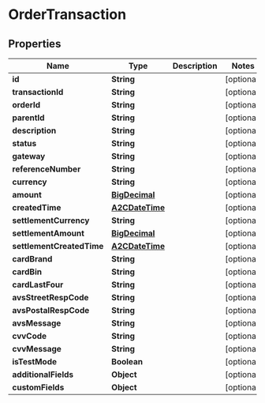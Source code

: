 

# OrderTransaction

## Properties

Name | Type | Description | Notes
------------ | ------------- | ------------- | -------------
**id** | **String** |  |  [optional]
**transactionId** | **String** |  |  [optional]
**orderId** | **String** |  |  [optional]
**parentId** | **String** |  |  [optional]
**description** | **String** |  |  [optional]
**status** | **String** |  |  [optional]
**gateway** | **String** |  |  [optional]
**referenceNumber** | **String** |  |  [optional]
**currency** | **String** |  |  [optional]
**amount** | [**BigDecimal**](BigDecimal.md) |  |  [optional]
**createdTime** | [**A2CDateTime**](A2CDateTime.md) |  |  [optional]
**settlementCurrency** | **String** |  |  [optional]
**settlementAmount** | [**BigDecimal**](BigDecimal.md) |  |  [optional]
**settlementCreatedTime** | [**A2CDateTime**](A2CDateTime.md) |  |  [optional]
**cardBrand** | **String** |  |  [optional]
**cardBin** | **String** |  |  [optional]
**cardLastFour** | **String** |  |  [optional]
**avsStreetRespCode** | **String** |  |  [optional]
**avsPostalRespCode** | **String** |  |  [optional]
**avsMessage** | **String** |  |  [optional]
**cvvCode** | **String** |  |  [optional]
**cvvMessage** | **String** |  |  [optional]
**isTestMode** | **Boolean** |  |  [optional]
**additionalFields** | **Object** |  |  [optional]
**customFields** | **Object** |  |  [optional]




